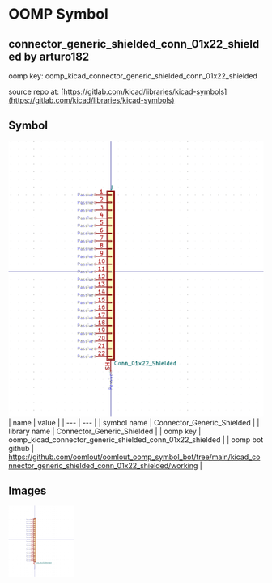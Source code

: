 # OOMP Symbol  
## connector_generic_shielded_conn_01x22_shielded  by arturo182  
  
oomp key: oomp_kicad_connector_generic_shielded_conn_01x22_shielded  
  
source repo at: [https://gitlab.com/kicad/libraries/kicad-symbols](https://gitlab.com/kicad/libraries/kicad-symbols)  
## Symbol  
  
[![working.png](working_600.png)](working.png)  
| name | value | 
| --- | --- | 
| symbol name | Connector_Generic_Shielded | 
| library name | Connector_Generic_Shielded | 
| oomp key | oomp_kicad_connector_generic_shielded_conn_01x22_shielded | 
| oomp bot github | https://github.com/oomlout/oomlout_oomp_symbol_bot/tree/main/kicad_connector_generic_shielded_conn_01x22_shielded/working | 
## Images  
  
[![working.png](working_140.png)](working.png)  
